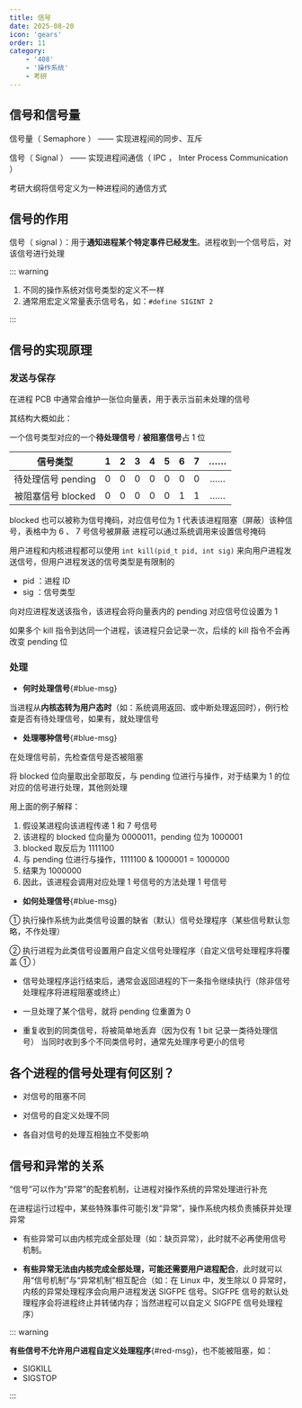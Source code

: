 ```yaml
---
title: 信号
date: 2025-08-20
icon: 'gears'
order: 11
category: 
    - '408'
    - '操作系统'
    - 考研  
---
```


## 信号和信号量

信号量（ Semaphore ） —— 实现进程间的同步、互斥

信号（ Signal ） —— 实现进程间通信（ IPC ， Inter Process Communication ）

考研大纲将信号定义为一种进程间的通信方式

## 信号的作用

信号（ signal ）：用于**通知进程某个特定事件已经发生**。进程收到一个信号后，对该信号进行处理

::: warning

1. 不同的操作系统对信号类型的定义不一样
2. 通常用宏定义常量表示信号名，如：`#define SIGINT 2`

:::

## 信号的实现原理

### 发送与保存

在进程 PCB 中通常会维护一张位向量表，用于表示当前未处理的信号

其结构大概如此：

一个信号类型对应的一个**待处理信号** / **被阻塞信号**占 1 位

| 信号类型 | 1 | 2 | 3 | 4 | 5 | 6 | 7 | …… |
| :---: | :---: | :---: | :---: | :---: | :---: | :---: | :---: | :---: |
| 待处理信号 pending | 0 | 0 | 0 | 0 | 0 | 0 | 0 | …… |
| 被阻塞信号 blocked | 0 | 0 | 0 | 0 | 0 | 1 | 1 | …… |

blocked 也可以被称为信号掩码，对应信号位为 1 代表该进程阻塞（屏蔽）该种信号，表格中为 6 、 7 号信号被屏蔽
进程可以通过系统调用来设置信号掩码

用户进程和内核进程都可以使用 `int kill(pid_t pid, int sig)` 来向用户进程发送信号，但用户进程发送的信号类型是有限制的

- pid ：进程 ID
- sig ：信号类型

向对应进程发送该指令，该进程会将向量表内的 pending 对应信号位设置为 1

如果多个 kill 指令到达同一个进程，该进程只会记录一次，后续的 kill 指令不会再改变 pending 位

### 处理

- **何时处理信号**{#blue-msg}

当进程从**内核态转为用户态时**（如：系统调用返回、或中断处理返回时），例行检查是否有待处理信号，如果有，就处理信号

- **处理哪种信号**{#blue-msg}

在处理信号前，先检查信号是否被阻塞

将 blocked 位向量取出全部取反，与 pending 位进行与操作，对于结果为 1 的位对应的信号进行处理，其他则处理

用上面的例子解释：

1. 假设某进程向该进程传递 1 和 7 号信号
2. 该进程的 blocked 位向量为 0000011，pending 位为 1000001
3. blocked 取反后为 1111100
4. 与 pending 位进行与操作，1111100 & 1000001 = 1000000
5. 结果为 1000000
6. 因此，该进程会调用对应处理 1 号信号的方法处理 1 号信号

- **如何处理信号**{#blue-msg}

① 执行操作系统为此类信号设置的缺省（默认）信号处理程序（某些信号默认忽略，不作处理）

② 执行进程为此类信号设置用户自定义信号处理程序（自定义信号处理程序将覆盖 ① ）

- 信号处理程序运行结束后，通常会返回进程的下一条指令继续执行（除非信号处理程序将进程阻塞或终止）

- 一旦处理了某个信号，就将 pending 位重置为 0

- 重复收到的同类信号，将被简单地丢弃（因为仅有 1 bit 记录一类待处理信号）
当同时收到多个不同类信号时，通常先处理序号更小的信号

## 各个进程的信号处理有何区别？

- 对信号的阻塞不同

- 对信号的自定义处理不同

- 各自对信号的处理互相独立不受影响

## 信号和异常的关系

“信号”可以作为“异常”的配套机制，让进程对操作系统的异常处理进行补充

在进程运行过程中，某些特殊事件可能引发“异常”，操作系统内核负责捕获并处理异常

- 有些异常可以由内核完成全部处理（如：缺页异常），此时就不必再使用信号机制。

- **有些异常无法由内核完成全部处理，可能还需要用户进程配合**，此时就可以用“信号机制”与“异常机制”相互配合（如：在 Linux 中，发生除以 0 异常时，内核的异常处理程序会向用户进程发送 SIGFPE 信号。SIGFPE 信号的默认处理程序会将进程终止并转储内存；当然进程可以自定义 SIGFPE 信号处理程序）

::: warning

**有些信号不允许用户进程自定义处理程序**{#red-msg}，也不能被阻塞，如：

- SIGKILL
- SIGSTOP

:::